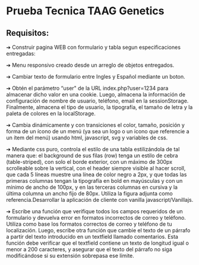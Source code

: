 # Prueba Tecnica TAAG Genetics

## Requisitos:

➔ Construir pagina WEB con formulario y tabla segun especificaciones entregadas:


➔ Menu responsivo creado desde un arreglo de objetos entregados.

➔ Cambiar texto de formulario entre Ingles y Español mediante un boton.

➔ Obtén el parámetro “user" de la URL index.php?user=1234 para almacenar dicho valor en una cookie. Luego, almacena la información de configuración de nombre de usuario, teléfono, email en la sessionStorage. Finalmente, almacena el tipo de usuario, la tipografía, el tamaño de letra y la paleta de colores en la localStorage.

➔ Cambia dinámicamente y con transiciones el color, tamaño, posición y forma de un ícono de un menú (ya sea un logo o un icono que referencie a un ítem del menú) usando html, javascript, svg y variables de css.

➔ Mediante css puro, controla el estilo de una tabla estilizándola de tal manera que: el background de sus filas (row) tenga un estilo de cebra (table-striped), con solo el borde exterior, con un máximo de 300px scrolleable sobre la vertical, con el header siempre visible al hacer scroll, que cada 5 líneas muestre una línea de color negro a 2px, y que todas las primeras columnas tengan la tipografía en bold en mayúsculas y con un mínimo de ancho de 100px, y en las terceras columnas en cursiva y la última columna un ancho fijo de 80px. Utiliza la figura adjunta como referencia.Desarrollar la aplicación de cliente con vanilla javascript/Vanillajs.

➔ Escribe una función que verifique todos los campos requeridos de un formulario y devuelva error en formatos incorrectos de correo y teléfono. Utiliza como base los formatos correctos de correo y teléfono de tu localización. Luego, escribe otra función que cambie el texto de un párrafo a partir del texto introducido en un textfield llamado comentarios. Esta función debe verificar que el textfield contiene un texto de longitud igual o menor a 200 caracteres, y asegurar que el texto del párrafo no siga modificándose si su extensión sobrepasa ese límite.
